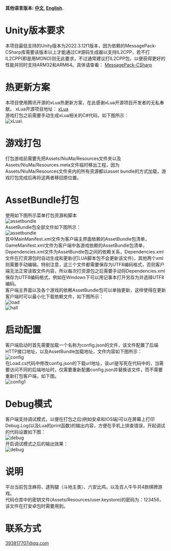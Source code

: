 **其他语言版本: [中文](README.MD), [English](README_EN.MD).**

# Unity版本要求
本项目最低支持的Unity版本为2022.3.12f1版本，因为依赖的MessagePack-CSharp库需要该版本以上才能通过C#源码生成器以支持IL2CPP，若不打IL2CPP(即是用MONO)则无此要求，不过通常建议打IL2CPP包，以便获得更好的性能并同时支持ARM32和ARM64。具体请查看：
[MessagePack-CSharp](https://github.com/MessagePack-CSharp/MessagePack-CSharp#unity-support)

# 热更新方案
本项目使用腾讯开源的xLua热更新方案，在此感谢xLua开源项目开发者的无私奉献。
xLua开源项目地址：
[xLua](https://github.com/Tencent/xLua)\
游戏打包之前需要手动生成xLua相关的C#代码，如下图所示：\
![xLua](https://gitee.com/friedrich-hegel/data/raw/master/xlua.png)\

# 游戏打包
打包游戏前需要先把Assets/NiuMa/Resources文件夹以及Assets/NiuMa/Resources.meta文件临时移出工程，因为Assets/NiuMa/Resources文件夹内的所有资源都以asset bundle的方式加载，游戏打包完成后再将这两者移回原位置。

# AssetBundle打包
使用如下图所示菜单打包资源和脚本\
![assetbundle](https://gitee.com/friedrich-hegel/data/raw/master/ab.png)\
AssetBundle包全部文件如下图所示：\
![assetbundle](https://gitee.com/friedrich-hegel/data/raw/master/ab-list.png)\
其中MainManifest.xml文件为客户端主界面依赖的AssetBundle包清单，GameManifest.xml文件为客户端中各游戏依赖的AssetBundle包清单，Dependencies.xml文件为AssetBundle包之间的依赖关系，Dependencies.xml文件在打资源包时自动生成和更新(打LUA脚本包不会更新该文件)，其他两个xml则需要手动编辑。特别注意，这三个文件都需要保存为UTF8编码格式，否则客户端无法正常读取文件内容，所以每次打资源包之后需要手动将Dependencies.xml保存为UTF8编码格式，例如在Windows下可以用记事本打开另存为并选择UTF8编码。\
客户端主界面以及各个游戏的依赖AssetBundle包可以单独更新，这样使得在更新客户端时可以最小化下载依赖文件，如下图所示：\
![load](https://gitee.com/friedrich-hegel/data/raw/master/load.png)\
![hall](https://gitee.com/friedrich-hegel/data/raw/master/hall.png)

# 启动配置
客户端启动时首先需要加载一个名称为config.json的文件，该文件配置了后端HTTP接口地址，以及AssetBundle加载地址，文件内容如下图所示：\
![config](https://gitee.com/friedrich-hegel/data/raw/master/config.png)\
在Load.cs代码中修改config.json的下载url地址，该url是写死在代码中的，当需要访问不同的后端地址时，仅需要重新配置config.json并替换该文件，而不需要重新打包客户端，如下图。\
![config1](https://gitee.com/friedrich-hegel/data/raw/master/config1.png)

# Debug模式
客户端支持调试模式，以便在打包之后(例如安卓和IOS端)可以在屏幕上打印Debug.Log(以及Lua的print函数)的输出内容，方便在手机上排查错误，开起调试的代码设置如下图：\
![debug](https://gitee.com/friedrich-hegel/data/raw/master/debug.png)\
开启调试模式之后的输出效果：\
![debug](https://gitee.com/friedrich-hegel/data/raw/master/debug1.png)

# 说明
平台当前包含麻将、逮狗腿（斗地主类）、六安比鸡，以及百人牛牛共4款棋牌游戏。\
代码仓库中的密钥文件(Assets/Resources/user.keystore)的密码为：123456，该文件在打安卓包时需要用到。

# 联系方式
393817707@qq.com